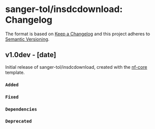 # sanger-tol/insdcdownload: Changelog

The format is based on [Keep a Changelog](https://keepachangelog.com/en/1.0.0/)
and this project adheres to [Semantic Versioning](https://semver.org/spec/v2.0.0.html).

## v1.0dev - [date]

Initial release of sanger-tol/insdcdownload, created with the [nf-core](https://nf-co.re/) template.

### `Added`

### `Fixed`

### `Dependencies`

### `Deprecated`

